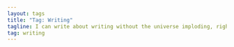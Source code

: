 ```yaml
---
layout: tags
title: "Tag: Writing"
tagline: I can write about writing without the universe imploding, right?
tag: writing
---
```

